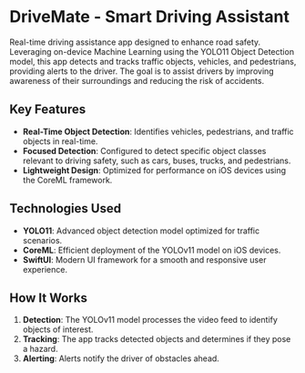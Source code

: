 # DriveMate - Smart Driving Assistant

Real-time driving assistance app designed to enhance road safety. Leveraging on-device Machine Learning using the YOLO11 Object Detection model, this app detects and tracks traffic objects, vehicles, and pedestrians, providing alerts to the driver. The goal is to assist drivers by improving awareness of their surroundings and reducing the risk of accidents.

## Key Features
- **Real-Time Object Detection**: Identifies vehicles, pedestrians, and traffic objects in real-time.
- **Focused Detection**: Configured to detect specific object classes relevant to driving safety, such as cars, buses, trucks, and pedestrians.
- **Lightweight Design**: Optimized for performance on iOS devices using the CoreML framework.

## Technologies Used
- **YOLO11**: Advanced object detection model optimized for traffic scenarios.
- **CoreML**: Efficient deployment of the YOLOv11 model on iOS devices.
- **SwiftUI**: Modern UI framework for a smooth and responsive user experience.

## How It Works
1. **Detection**: The YOLOv11 model processes the video feed to identify objects of interest.
2. **Tracking**: The app tracks detected objects and determines if they pose a hazard.
3. **Alerting**: Alerts notify the driver of obstacles ahead.
